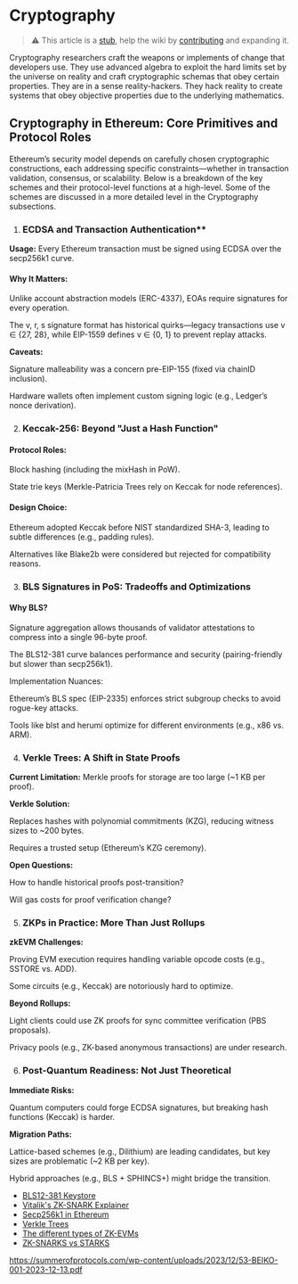 # Cryptography

> :warning: This article is a [stub](https://en.wikipedia.org/wiki/Wikipedia:Stub), help the wiki by [contributing](/contributing.md) and expanding it.

Cryptography researchers craft the weapons or implements of change that developers use. They use advanced algebra to exploit the hard limits set by the universe on reality and craft cryptographic schemas that obey certain properties. They are in a sense reality-hackers. They hack reality to create systems that obey objective properties due to the underlying mathematics. 

## Cryptography in Ethereum: Core Primitives and Protocol Roles

Ethereum’s security model depends on carefully chosen cryptographic constructions, each addressing specific constraints—whether in transaction validation, consensus, or scalability. Below is a breakdown of the key schemes and their protocol-level functions at a high-level. Some of the schemes are discussed in a more detailed level in the Cryptography subsections.

1. ### ECDSA and Transaction Authentication**
**Usage:** Every Ethereum transaction must be signed using ECDSA over the secp256k1 curve.

#### Why It Matters:

Unlike account abstraction models (ERC-4337), EOAs require signatures for every operation.

The v, r, s signature format has historical quirks—legacy transactions use v ∈ {27, 28}, while EIP-1559 defines v ∈ {0, 1} to prevent replay attacks.

**Caveats:**

Signature malleability was a concern pre-EIP-155 (fixed via chainID inclusion).

Hardware wallets often implement custom signing logic (e.g., Ledger’s nonce derivation).

2. ### Keccak-256: Beyond "Just a Hash Function"

#### Protocol Roles:

Block hashing (including the mixHash in PoW).

State trie keys (Merkle-Patricia Trees rely on Keccak for node references).

#### Design Choice:

Ethereum adopted Keccak before NIST standardized SHA-3, leading to subtle differences (e.g., padding rules).

Alternatives like Blake2b were considered but rejected for compatibility reasons.

3. ### BLS Signatures in PoS: Tradeoffs and Optimizations
#### Why BLS?

Signature aggregation allows thousands of validator attestations to compress into a single 96-byte proof.

The BLS12-381 curve balances performance and security (pairing-friendly but slower than secp256k1).

Implementation Nuances:

Ethereum’s BLS spec (EIP-2335) enforces strict subgroup checks to avoid rogue-key attacks.

Tools like blst and herumi optimize for different environments (e.g., x86 vs. ARM).

4. ### Verkle Trees: A Shift in State Proofs
**Current Limitation:** Merkle proofs for storage are too large (~1 KB per proof).

**Verkle Solution:**

Replaces hashes with polynomial commitments (KZG), reducing witness sizes to ~200 bytes.

Requires a trusted setup (Ethereum’s KZG ceremony).

**Open Questions:**

How to handle historical proofs post-transition?

Will gas costs for proof verification change?

5. ### ZKPs in Practice: More Than Just Rollups
**zkEVM Challenges:**

Proving EVM execution requires handling variable opcode costs (e.g., SSTORE vs. ADD).

Some circuits (e.g., Keccak) are notoriously hard to optimize.

**Beyond Rollups:**

Light clients could use ZK proofs for sync committee verification (PBS proposals).

Privacy pools (e.g., ZK-based anonymous transactions) are under research.

6. ### Post-Quantum Readiness: Not Just Theoretical
**Immediate Risks:**

Quantum computers could forge ECDSA signatures, but breaking hash functions (Keccak) is harder.

**Migration Paths:**

Lattice-based schemes (e.g., Dilithium) are leading candidates, but key sizes are problematic (~2 KB per key).

Hybrid approaches (e.g., BLS + SPHINCS+) might bridge the transition.


- [BLS12-381 Keystore](https://eips.ethereum.org/EIPS/eip-2335)
- [Vitalik's ZK-SNARK Explainer](https://vitalik.eth.limo/general/2021/01/26/snarks.html)
- [Secp256k1 in Ethereum](https://ethereum.org/en/developers/docs/evm/)
- [Verkle Trees](https://verkle.info/)
- [The different types of ZK-EVMs](https://vitalik.eth.limo/general/2022/08/04/zkevm.html)
- [ZK-SNARKS vs STARKS](https://eprint.iacr.org/2018/046)

https://summerofprotocols.com/wp-content/uploads/2023/12/53-BEIKO-001-2023-12-13.pdf